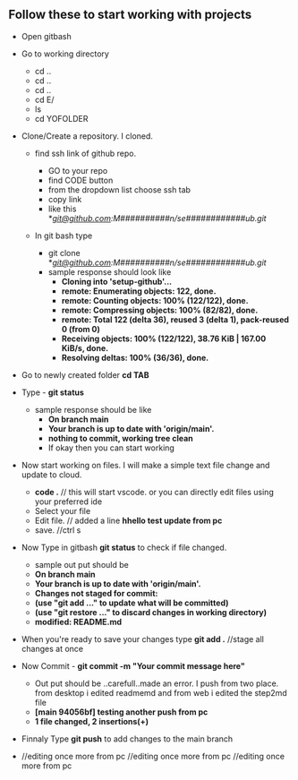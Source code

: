 ## Follow these to start working with projects

* Open gitbash
* Go to working directory
  * cd ..
  * cd ..
  * cd ..
  * cd E/
  * ls
  * cd YOFOLDER
 
* Clone/Create a repository. I cloned.
  * find ssh link of github repo.
    * GO to your repo
    * find CODE button
    * from the dropdown list choose ssh tab
    * copy link
    * like this **git@github.com:M##########*n/se############ub.git**
   
  * In git bash type
    * git clone **git@github.com:M##########*n/se############ub.git**
    * sample response should look like
      * **Cloning into 'setup-github'...**
      * **remote: Enumerating objects: 122, done.**
      * **remote: Counting objects: 100% (122/122), done.**
      * **remote: Compressing objects: 100% (82/82), done.**
      * **remote: Total 122 (delta 36), reused 3 (delta 1), pack-reused 0 (from 0)**
      * **Receiving objects: 100% (122/122), 38.76 KiB | 167.00 KiB/s, done.**
      * **Resolving deltas: 100% (36/36), done.**
 * Go to newly created folder **cd TAB**
 * Type - **git status**
   * sample response should be like
     * **On branch main**
     * **Your branch is up to date with 'origin/main'.**
     * **nothing to commit, working tree clean**
     * If okay then you can start working
    
 * Now start working on files. I will make a simple text file change and update to cloud.
   * **code .** // this will start vscode. or you can directly edit files using your preferred ide
   * Select your file
   * Edit file. // added a line **hhello test update from pc**
   * save. //ctrl s
  
 * Now Type in gitbash **git status** to check if file changed.
   * sample out put should be
   * **On branch main**
   * **Your branch is up to date with 'origin/main'.**
   * **Changes not staged for commit:**
   * **(use "git add <file>..." to update what will be committed)**
   * **(use "git restore <file>..." to discard changes in working directory)**
   * **modified:   README.md**
  
 * When you're ready to save your changes type **git add .** //stage all changes at once
 * Now Commit - **git commit -m "Your commit message here"**
   * Out put should be ..carefull..made an error. I push from two place. from desktop i edited readmemd and from 
     web i edited the step2md file
   * **[main 94056bf] testing another push from pc**
   * **1 file changed, 2 insertions(+)**
  
 * Finnaly Type **git push** to add changes to the main branch
 * //editing once more from pc
 //editing once more from pc
//editing once more from pc

 
